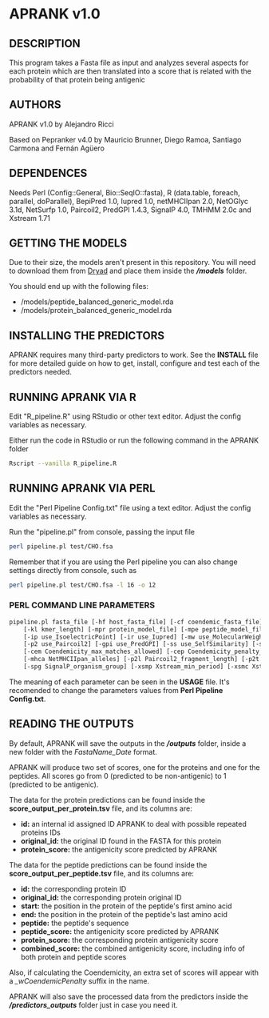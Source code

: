 # APRANK v1.0

## DESCRIPTION

This program takes a Fasta file as input and analyzes several aspects for each protein which are then translated into a score that is related with 
the probability of that protein being antigenic

## AUTHORS

APRANK v1.0 by Alejandro Ricci

Based on Pepranker v4.0 by Mauricio Brunner, Diego Ramoa, Santiago Carmona and Fernán Agüero

## DEPENDENCES

Needs Perl (Config::General, Bio::SeqIO::fasta), R (data.table, foreach, parallel, doParallel), BepiPred 1.0, Iupred 1.0, netMHCIIpan 2.0, NetOGlyc 3.1d, NetSurfp 1.0, Paircoil2, PredGPI 1.4.3, SignalP 4.0, TMHMM 2.0c and Xstream 1.71

## GETTING THE MODELS

Due to their size, the models aren't present in this repository. You will need to download them from [Dryad](https://doi.org/10.5061/dryad.zcrjdfnb1) and place them inside the ***/models*** folder.

You should end up with the following files:
- /models/peptide_balanced_generic_model.rda
- /models/protein_balanced_generic_model.rda

## INSTALLING THE PREDICTORS

APRANK requires many third-party predictors to work. See the **INSTALL** file for more detailed guide on how to get, install, configure and test each of the predictors needed.

## RUNNING APRANK VIA R

Edit "R_pipeline.R" using RStudio or other text editor. Adjust the config variables as necessary.

Either run the code in RStudio or run the following command in the APRANK folder
```bash
Rscript --vanilla R_pipeline.R
```

## RUNNING APRANK VIA PERL

Edit the "Perl Pipeline Config.txt" file using a text editor. Adjust the config variables as necessary.

Run the "pipeline.pl" from console, passing the input file
```bash
perl pipeline.pl test/CHO.fsa
```

Remember that if you are using the Perl pipeline you can also change settings directly from console, such as
```bash
perl pipeline.pl test/CHO.fsa -l 16 -o 12
```

### PERL COMMAND LINE PARAMETERS
```bash
pipeline.pl fasta_file [-hf host_fasta_file] [-cf coendemic_fasta_file] [-h|help] [-l peptide_length] [-o peptide_overlap]
    [-kl kmer_length] [-mpr protein_model_file] [-mpe peptide_model_file] [-of output_folder] [-bp use_BepiPred]
    [-ip use_IsoelectricPoint] [-ir use_Iupred] [-mw use_MolecularWeight] [-mhc use_NetMHCIIpan] [-no use_NetOglyc] [-ns use_NetSurfp]
    [-p2 use_Paircoil2] [-gpi use_PredGPI] [-ss use_SelfSimilarity] [-sp use_SignalP] [-tm use_TMHMM] [-xs use_Xstream]
    [-cem Coendemicity_max_matches_allowed] [-cep Coendemicity_penalty_per_match] [-mhcl NetMHCIIpan_binding_peptide_length]
    [-mhca NetMHCIIpan_alleles] [-p2l Paircoil2_fragment_length] [-p2t Paircoil2_threshold]
    [-spg SignalP_organism_group] [-xsmp Xstream_min_period] [-xsmc Xstream_min_copy_number] [-xsme Xstream_max_consensus_error]
```

The meaning of each parameter can be seen in the **USAGE** file. It's recomended to change the parameters values from **Perl Pipeline Config.txt**.

## READING THE OUTPUTS

By default, APRANK will save the outputs in the ***/outputs*** folder, inside a new folder with the *FastaName_Date* format.

APRANK will produce two set of scores, one for the proteins and one for the peptides. All scores go from 0 (predicted to be non-antigenic) to 1 (predicted to be antigenic).

The data for the protein predictions can be found inside the **score_output_per_protein.tsv** file, and its columns are:

- **id:** an internal id assigned ID APRANK to deal with possible repeated proteins IDs
- **original_id:** the original ID found in the FASTA for this protein
- **protein_score:** the antigenicity score predicted by APRANK

The data for the peptide predictions can be found inside the **score_output_per_peptide.tsv** file, and its columns are:

- **id:** the corresponding protein ID
- **original_id:** the corresponding protein original ID
- **start:** the position in the protein of the peptide's first amino acid
- **end:** the position in the protein of the peptide's last amino acid
- **peptide:** the peptide's sequence
- **peptide_score:** the antigenicity score predicted by APRANK
- **protein_score:** the corresponding protein antigenicity score
- **combined_score:** the combined antigenicity score, including info of both protein and peptide scores

Also, if calculating the Coendemicity, an extra set of scores will appear with a *_wCoendemicPenalty* suffix in the name.

APRANK will also save the processed data from the predictors inside the ***/predictors_outputs*** folder just in case you need it.
